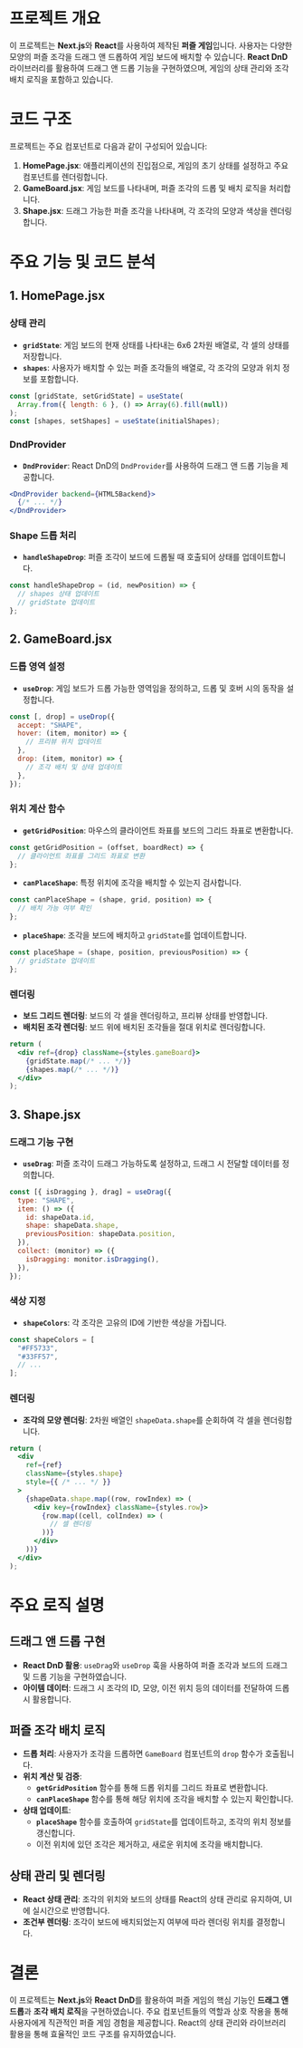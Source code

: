 
# 프로젝트 개요

이 프로젝트는 **Next.js**와 **React**를 사용하여 제작된 **퍼즐 게임**입니다. 사용자는 다양한 모양의 퍼즐 조각을 드래그 앤 드롭하여 게임 보드에 배치할 수 있습니다. **React DnD** 라이브러리를 활용하여 드래그 앤 드롭 기능을 구현하였으며, 게임의 상태 관리와 조각 배치 로직을 포함하고 있습니다.

# 코드 구조

프로젝트는 주요 컴포넌트로 다음과 같이 구성되어 있습니다:

1. **HomePage.jsx**: 애플리케이션의 진입점으로, 게임의 초기 상태를 설정하고 주요 컴포넌트를 렌더링합니다.
2. **GameBoard.jsx**: 게임 보드를 나타내며, 퍼즐 조각의 드롭 및 배치 로직을 처리합니다.
3. **Shape.jsx**: 드래그 가능한 퍼즐 조각을 나타내며, 각 조각의 모양과 색상을 렌더링합니다.

# 주요 기능 및 코드 분석

## 1. HomePage.jsx

### 상태 관리

- **`gridState`**: 게임 보드의 현재 상태를 나타내는 6x6 2차원 배열로, 각 셀의 상태를 저장합니다.
- **`shapes`**: 사용자가 배치할 수 있는 퍼즐 조각들의 배열로, 각 조각의 모양과 위치 정보를 포함합니다.

```jsx
const [gridState, setGridState] = useState(
  Array.from({ length: 6 }, () => Array(6).fill(null))
);
const [shapes, setShapes] = useState(initialShapes);
```

### DndProvider

- **`DndProvider`**: React DnD의 `DndProvider`를 사용하여 드래그 앤 드롭 기능을 제공합니다.

```jsx
<DndProvider backend={HTML5Backend}>
  {/* ... */}
</DndProvider>
```

### Shape 드롭 처리

- **`handleShapeDrop`**: 퍼즐 조각이 보드에 드롭될 때 호출되어 상태를 업데이트합니다.

```jsx
const handleShapeDrop = (id, newPosition) => {
  // shapes 상태 업데이트
  // gridState 업데이트
};
```

## 2. GameBoard.jsx

### 드롭 영역 설정

- **`useDrop`**: 게임 보드가 드롭 가능한 영역임을 정의하고, 드롭 및 호버 시의 동작을 설정합니다.

```jsx
const [, drop] = useDrop({
  accept: "SHAPE",
  hover: (item, monitor) => {
    // 프리뷰 위치 업데이트
  },
  drop: (item, monitor) => {
    // 조각 배치 및 상태 업데이트
  },
});
```

### 위치 계산 함수

- **`getGridPosition`**: 마우스의 클라이언트 좌표를 보드의 그리드 좌표로 변환합니다.

```jsx
const getGridPosition = (offset, boardRect) => {
  // 클라이언트 좌표를 그리드 좌표로 변환
};
```

- **`canPlaceShape`**: 특정 위치에 조각을 배치할 수 있는지 검사합니다.

```jsx
const canPlaceShape = (shape, grid, position) => {
  // 배치 가능 여부 확인
};
```

- **`placeShape`**: 조각을 보드에 배치하고 `gridState`를 업데이트합니다.

```jsx
const placeShape = (shape, position, previousPosition) => {
  // gridState 업데이트
};
```

### 렌더링

- **보드 그리드 렌더링**: 보드의 각 셀을 렌더링하고, 프리뷰 상태를 반영합니다.
- **배치된 조각 렌더링**: 보드 위에 배치된 조각들을 절대 위치로 렌더링합니다.

```jsx
return (
  <div ref={drop} className={styles.gameBoard}>
    {gridState.map(/* ... */)}
    {shapes.map(/* ... */)}
  </div>
);
```

## 3. Shape.jsx

### 드래그 기능 구현

- **`useDrag`**: 퍼즐 조각이 드래그 가능하도록 설정하고, 드래그 시 전달할 데이터를 정의합니다.

```jsx
const [{ isDragging }, drag] = useDrag({
  type: "SHAPE",
  item: () => ({
    id: shapeData.id,
    shape: shapeData.shape,
    previousPosition: shapeData.position,
  }),
  collect: (monitor) => ({
    isDragging: monitor.isDragging(),
  }),
});
```

### 색상 지정

- **`shapeColors`**: 각 조각은 고유의 ID에 기반한 색상을 가집니다.

```jsx
const shapeColors = [
  "#FF5733",
  "#33FF57",
  // ...
];
```

### 렌더링

- **조각의 모양 렌더링**: 2차원 배열인 `shapeData.shape`를 순회하여 각 셀을 렌더링합니다.

```jsx
return (
  <div
    ref={ref}
    className={styles.shape}
    style={{ /* ... */ }}
  >
    {shapeData.shape.map((row, rowIndex) => (
      <div key={rowIndex} className={styles.row}>
        {row.map((cell, colIndex) => (
          // 셀 렌더링
        ))}
      </div>
    ))}
  </div>
);
```

# 주요 로직 설명

## 드래그 앤 드롭 구현

- **React DnD 활용**: `useDrag`와 `useDrop` 훅을 사용하여 퍼즐 조각과 보드의 드래그 및 드롭 기능을 구현하였습니다.
- **아이템 데이터**: 드래그 시 조각의 ID, 모양, 이전 위치 등의 데이터를 전달하여 드롭 시 활용합니다.

## 퍼즐 조각 배치 로직

- **드롭 처리**: 사용자가 조각을 드롭하면 `GameBoard` 컴포넌트의 `drop` 함수가 호출됩니다.
- **위치 계산 및 검증**:
  - **`getGridPosition`** 함수를 통해 드롭 위치를 그리드 좌표로 변환합니다.
  - **`canPlaceShape`** 함수를 통해 해당 위치에 조각을 배치할 수 있는지 확인합니다.
- **상태 업데이트**:
  - **`placeShape`** 함수를 호출하여 `gridState`를 업데이트하고, 조각의 위치 정보를 갱신합니다.
  - 이전 위치에 있던 조각은 제거하고, 새로운 위치에 조각을 배치합니다.

## 상태 관리 및 렌더링

- **React 상태 관리**: 조각의 위치와 보드의 상태를 React의 상태 관리로 유지하여, UI에 실시간으로 반영합니다.
- **조건부 렌더링**: 조각이 보드에 배치되었는지 여부에 따라 렌더링 위치를 결정합니다.

# 결론

이 프로젝트는 **Next.js**와 **React DnD**를 활용하여 퍼즐 게임의 핵심 기능인 **드래그 앤 드롭**과 **조각 배치 로직**을 구현하였습니다. 주요 컴포넌트들의 역할과 상호 작용을 통해 사용자에게 직관적인 퍼즐 게임 경험을 제공합니다. React의 상태 관리와 라이브러리 활용을 통해 효율적인 코드 구조를 유지하였습니다.
